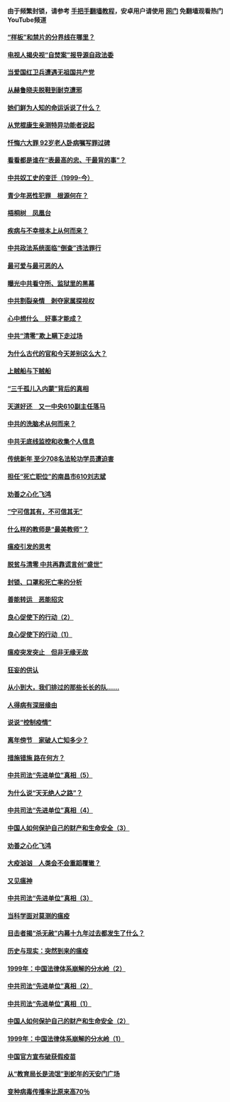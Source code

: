 #### 由于频繁封锁，请参考 [手把手翻墙教程](https://github.com/gfw-breaker/guides/wiki/)，安卓用户请使用 [网门](https://github.com/gfw-breaker/nogfw/blob/master/dl.md?t=04070501) 免翻墙观看热门YouTube频道 

#### [“样板”和禁片的分界线在哪里？](../pages/19/422704.md?t=04070501) 

#### [电视人揭央视“自焚案”报导源自政法委](../pages/19/422770.md?t=04070501) 

#### [当爱国红卫兵遭遇无祖国共产党](../pages/19/422848.md?t=04070501) 

#### [从赫鲁晓夫脱鞋到耐克遭邪](../pages/19/422826.md?t=04070501) 

#### [她们鲜为人知的命运诉说了什么？](../pages/19/422754.md?t=04070501) 

#### [从党棍康生亲测特异功能者说起](../pages/19/422657.md?t=04070501) 

#### [忏悔六大罪 92岁老人卧病嘱写罪过碑](../pages/19/422750.md?t=04070501) 

#### [看看都是谁在“表最高的忠、干最背的事”？](../pages/19/422703.md?t=04070501) 

#### [中共奴工史的变迁（1999-今）](../pages/19/422656.md?t=04070501) 

#### [青少年恶性犯罪　根源何在？](../pages/19/422449.md?t=04070501) 

#### [梧桐树　凤凰台](../pages/19/422442.md?t=04070501) 

#### [疾病与不幸根本上从何而来？](../pages/19/422438.md?t=04070501) 

#### [中共政法系统面临“倒查”违法罪行](../pages/19/422497.md?t=04070501) 

#### [最可爱与最可恶的人](../pages/19/422448.md?t=04070501) 

#### [曝光中共看守所、监狱里的黑幕](../pages/19/422390.md?t=04070501) 

#### [中共割裂亲情　剥夺家属探视权](../pages/19/422364.md?t=04070501) 

#### [心中想什么　好事才能成？](../pages/19/422318.md?t=04070501) 

#### [中共“清零”欺上瞒下走过场](../pages/19/422306.md?t=04070501) 

#### [为什么古代的官和今天差别这么大？](../pages/19/422228.md?t=04070501) 

#### [上贼船与下贼船](../pages/19/422276.md?t=04070501) 

#### [“三千孤儿入内蒙”背后的真相](../pages/19/422229.md?t=04070501) 

#### [天道好还　又一中央610副主任落马](../pages/19/422155.md?t=04070501) 

#### [中共的洗脑术从何而来？](../pages/19/422154.md?t=04070501) 

#### [中共无底线监控和收集个人信息](../pages/19/422039.md?t=04070501) 

#### [传统新年 至少708名法轮功学员遭迫害](../pages/19/421946.md?t=04070501) 

#### [担任“死亡职位”的南昌市610刘志斌](../pages/19/421957.md?t=04070501) 

#### [劝善之心化飞鸿](../pages/19/421164.md?t=04070501) 

#### [“宁可信其有，不可信其无”](../pages/19/421691.md?t=04070501) 

#### [什么样的教师是“最美教师”？](../pages/19/421755.md?t=04070501) 

#### [瘟疫引发的思考](../pages/19/421594.md?t=04070501) 

#### [脱贫与清零 中共再靠谎言创“盛世”](../pages/19/421590.md?t=04070501) 

#### [封锁、口罩和死亡率的分析](../pages/19/421495.md?t=04070501) 

#### [善能转运　恶能招灾](../pages/19/421334.md?t=04070501) 

#### [良心促使下的行动（2）](../pages/19/421361.md?t=04070501) 

#### [良心促使下的行动（1）](../pages/19/421302.md?t=04070501) 

#### [瘟疫突发突止　但非无缘无故](../pages/19/421281.md?t=04070501) 

#### [狂妄的供认](../pages/19/421199.md?t=04070501) 

#### [从小到大，我们排过的那些长长的队……](../pages/19/421243.md?t=04070501) 

#### [人得病有深层缘由](../pages/19/420864.md?t=04070501) 

#### [说说“控制疫情”](../pages/19/420831.md?t=04070501) 

#### [离年傍节　家破人亡知多少？](../pages/19/420563.md?t=04070501) 

#### [措施错施  路在何方？](../pages/19/420076.md?t=04070501) 

#### [中共司法“先进单位”真相（5）](../pages/19/419453.md?t=04070501) 

#### [为什么说“天无绝人之路”？](../pages/19/419618.md?t=04070501) 

#### [中共司法“先进单位”真相（4）](../pages/19/419452.md?t=04070501) 

#### [中国人如何保护自己的财产和生命安全（3）](../pages/19/419405.md?t=04070501) 

#### [劝善之心化飞鸿](../pages/19/418758.md?t=04070501) 

#### [大疫汹汹　人类会不会重蹈覆辙？](../pages/19/419691.md?t=04070501) 

#### [又见瘟神](../pages/19/419225.md?t=04070501) 

#### [中共司法“先进单位”真相（3）](../pages/19/419451.md?t=04070501) 

#### [当科学面对莫测的瘟疫](../pages/19/419625.md?t=04070501) 

#### [目击者揭“杀无赦”内幕十九年过去都发生了什么？](../pages/19/419617.md?t=04070501) 

#### [历史与现实：突然到来的瘟疫](../pages/19/419619.md?t=04070501) 

#### [1999年：中国法律体系崩解的分水岭（2）](../pages/19/419455.md?t=04070501) 

#### [中共司法“先进单位”真相（2）](../pages/19/419450.md?t=04070501) 

#### [中共司法“先进单位”真相（1）](../pages/19/419449.md?t=04070501) 

#### [中国人如何保护自己的财产和生命安全（2）](../pages/19/419404.md?t=04070501) 

#### [1999年：中国法律体系崩解的分水岭（1）](../pages/19/419454.md?t=04070501) 

#### [中国官方宣布破获假疫苗](../pages/19/419504.md?t=04070501) 

#### [从“教育局长是流氓”到蛇年的天安门广场](../pages/19/419470.md?t=04070501) 

#### [变种病毒传播率比原来高70％](../pages/19/419456.md?t=04070501) 

